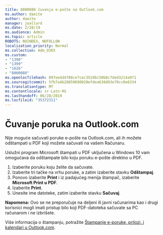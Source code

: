 ```yaml
---
title: 8000088 čuvanja e-pošte na Outlook.com
ms.author: daeite
author: daeite
manager: joallard
ms.date: 2/28/19
ms.audience: Admin
ms.topic: article
ROBOTS: NOINDEX, NOFOLLOW
localization_priority: Normal
ms.collection: Adm_O365
ms.custom:
- "1398"
- "1399"
- "1626"
- "8000088"
ms.openlocfilehash: 897ee4d4708ce7cec352dbc50b8c7ded3214a971
ms.sourcegitcommit: 5fb7a4b28859690020efdea630d03e70cc0e6334
ms.translationtype: MT
ms.contentlocale: sr-Latn-RS
ms.lasthandoff: 06/28/2019
ms.locfileid: "35372311"
---
```

# <a name="saving-messages-in-outlookcom"></a>Čuvanje poruka na Outlook.com

Nije moguće sačuvati poruke e-pošte na Outlook.com, ali ih možete odštampati u PDF koji možete sačuvati na vašem Računaru.

Uslužni program Microsoft štampati u PDF uključena u Windows 10 vam omogućava da odštampate bilo koju poruku e-pošte direktno u PDF.

1. Izaberite poruku koju želite da sačuvate.
2. Izaberite tri tačke na vrhu poruke, a zatim izaberite stavku **Odštampaj**.
3. Ponovo izaberite **Print** i iz padajućeg menija štampač, izaberite **Microsoft Print u PDF**.
4. Izaberite **Print**.
5. Unesite ime datoteke, zatim izaberite stavku **Sačuvaj**.

**Napomena:** Ovo se ne preporučuje na deljeni ili javni računarima kao i drugi korisnici mogli imati pristup bilo koji PDF-datoteka sačuvate sa PC računarom i ne izbrišete.

Više informacija o štampanju, potražite [Štampanje e-poruke, prilozi, i kalendari u Outlook.com](https://support.office.com/article/c835b8e5-b310-4cab-ac15-b6eb95149855).